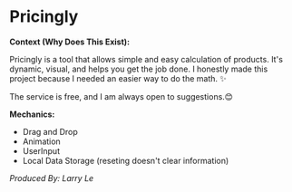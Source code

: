 # Pricingly

**Context (Why Does This Exist):**

Pricingly is a tool that allows simple and easy calculation of products. It's dynamic, visual, and helps you get the job done. I honestly made this project because I needed an easier way to do the math. ✨

The service is free, and I am always open to suggestions.😊

**Mechanics:**

- Drag and Drop 
- Animation
- UserInput
- Local Data Storage (reseting doesn't clear information)

*Produced By: Larry Le*
